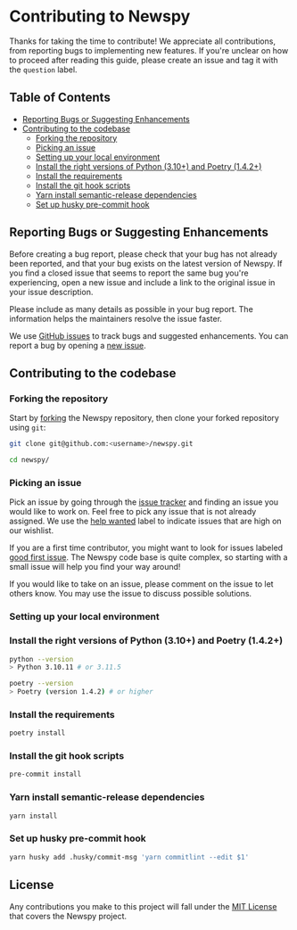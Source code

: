 # Contributing to Newspy

Thanks for taking the time to contribute! We appreciate all contributions, from reporting bugs to implementing new
features.
If you're unclear on how to proceed after reading this guide, please create an issue and tag it with the `question`
label.

## Table of Contents

- [Reporting Bugs or Suggesting Enhancements](#reporting-bugs-or-suggesting-enhancements)
- [Contributing to the codebase](#contributing-to-the-codebase)
    - [Forking the repository](#forking-the-repository)
    - [Picking an issue](#picking-an-issue)
    - [Setting up your local environment](#setting-up-your-local-environment)
    - [Install the right versions of Python (3.10+) and Poetry (1.4.2+)](#install-the-right-versions-of-python-310-and-poetry-142)
    - [Install the requirements](#install-the-requirements)
    - [Install the git hook scripts](#install-the-git-hook-scripts)
    - [Yarn install semantic-release dependencies](#yarn-install-semantic-release-dependencies)
    - [Set up husky pre-commit hook](#set-up-husky-pre-commit-hook)

## Reporting Bugs or Suggesting Enhancements

Before creating a bug report, please check that your bug has not already been reported, and that your bug exists on the
latest version of Newspy.
If you find a closed issue that seems to report the same bug you're experiencing, open a new issue and include a link to
the original issue in your issue description.

Please include as many details as possible in your bug report. The information helps the maintainers resolve the issue
faster.

We use [GitHub issues](https://github.com/onemoola/newspy/issues) to track bugs and suggested enhancements.
You can report a bug by opening a [new issue](https://github.com/onemoola/newspy/issues/new/choose).

## Contributing to the codebase

### Forking the repository

Start by [forking](https://docs.github.com/en/get-started/quickstart/fork-a-repo) the Newspy repository, then clone your
forked repository using `git`:

```bash
git clone git@github.com:<username>/newspy.git

cd newspy/
```

### Picking an issue

Pick an issue by going through the [issue tracker](https://github.com/onemoola/newspy/issues) and finding an issue you
would like to work on.
Feel free to pick any issue that is not already assigned.
We use the [help wanted](https://github.com/onemoola/newspy/issues?q=is%3Aopen+is%3Aissue+label%3A%22help+wanted%22)
label to indicate issues that are high on our wishlist.

If you are a first time contributor, you might want to look for issues
labeled [good first issue](https://github.com/onemoola/newspy/issues?q=is%3Aopen+is%3Aissue+label%3A%22good+first+issue%22).
The Newspy code base is quite complex, so starting with a small issue will help you find your way around!

If you would like to take on an issue, please comment on the issue to let others know.
You may use the issue to discuss possible solutions.

### Setting up your local environment

### Install the right versions of Python (3.10+) and Poetry (1.4.2+)

```bash
python --version
> Python 3.10.11 # or 3.11.5

poetry --version
> Poetry (version 1.4.2) # or higher
```

### Install the requirements

```bash
poetry install
```

### Install the git hook scripts

```bash
pre-commit install
```

### Yarn install semantic-release dependencies

```bash
yarn install
```

### Set up husky pre-commit hook

```bash
yarn husky add .husky/commit-msg 'yarn commitlint --edit $1'
```

## License

Any contributions you make to this project will fall under the [MIT License](LICENSE) that covers the Newspy project.